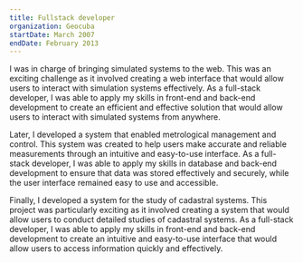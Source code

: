 ```yaml
---
title: Fullstack developer
organization: Geocuba
startDate: March 2007
endDate: February 2013
---
```


I was in charge of bringing simulated systems to the web. This was an exciting challenge as it involved creating a web interface that would allow users to interact with simulation systems effectively. As a full-stack developer, I was able to apply my skills in front-end and back-end development to create an efficient and effective solution that would allow users to interact with simulated systems from anywhere.

Later, I developed a system that enabled metrological management and control. This system was created to help users make accurate and reliable measurements through an intuitive and easy-to-use interface. As a full-stack developer, I was able to apply my skills in database and back-end development to ensure that data was stored effectively and securely, while the user interface remained easy to use and accessible.

Finally, I developed a system for the study of cadastral systems. This project was particularly exciting as it involved creating a system that would allow users to conduct detailed studies of cadastral systems. As a full-stack developer, I was able to apply my skills in front-end and back-end development to create an intuitive and easy-to-use interface that would allow users to access information quickly and effectively.
